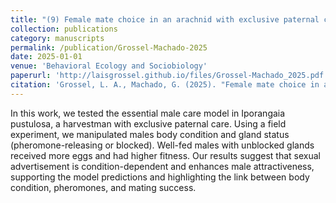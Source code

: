 ```yaml
---
title: "(9) Female mate choice in an arachnid with exclusive paternal care: males in good condition have higher mating success, but only if they can advertise it"
collection: publications
category: manuscripts
permalink: /publication/Grossel-Machado-2025
date: 2025-01-01
venue: 'Behavioral Ecology and Sociobiology'
paperurl: 'http://laisgrossel.github.io/files/Grossel-Machado_2025.pdf'
citation: 'Grossel, L. A., Machado, G. (2025). "Female mate choice in an arachnid with exclusive paternal care: males in good condition have higher mating success, but only if they can advertise it." <i>Behavioral Ecology and Sociobiology</i> 79(35).'
---
```

In this work, we tested the essential male care model in Iporangaia pustulosa, a harvestman with exclusive paternal care. Using a field experiment, we manipulated males body condition and gland status (pheromone-releasing or blocked). Well-fed males with unblocked glands received more eggs and had higher fitness. Our results suggest that sexual advertisement is condition-dependent and enhances male attractiveness, supporting the model predictions and highlighting the link between body condition, pheromones, and mating success.
